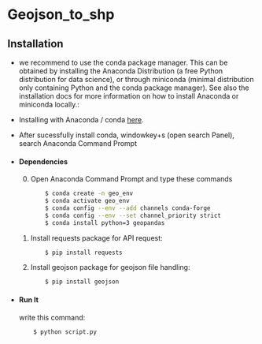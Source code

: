 # Geojson_to_shp 


## Installation

* we recommend to use the conda package manager. This can be obtained by installing the Anaconda Distribution (a free Python distribution for data science), or through miniconda (minimal distribution only containing Python and the conda package manager). See also the installation docs for more information on how to install Anaconda or miniconda locally.:
* Installing with Anaconda / conda [here]("https://docs.anaconda.com/anaconda/install/windows/").
  
* After sucessfully install conda,  windowkey+s (open search Panel), search Anaconda Command Prompt

  
* #### Dependencies
    0. Open Anaconda Command Prompt and type these commands
        ```bash
            $ conda create -n geo_env
            $ conda activate geo_env
            $ conda config --env --add channels conda-forge
            $ conda config --env --set channel_priority strict
            $ conda install python=3 geopandas
        ```
    1. Install requests package for API request:
        ```bash
            $ pip install requests
        ```
    2. Install geojson package for geojson file handling:
        ```bash
            $ pip install geojson
        ```

* #### Run It
    write this command:
    ```bash
        $ python script.py
    ```

